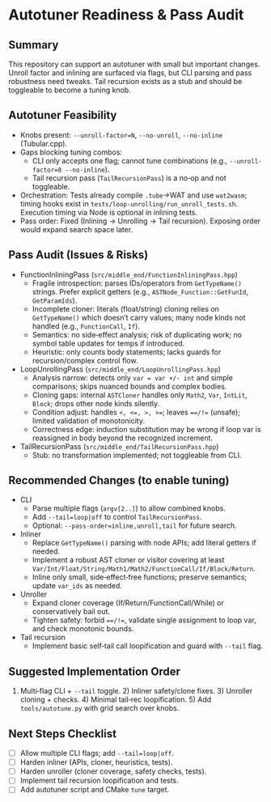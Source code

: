 # Autotuner Readiness & Pass Audit

## Summary
This repository can support an autotuner with small but important changes. Unroll factor and inlining are surfaced via flags, but CLI parsing and pass robustness need tweaks. Tail recursion exists as a stub and should be toggleable to become a tuning knob.

## Autotuner Feasibility
- Knobs present: `--unroll-factor=N`, `--no-unroll`, `--no-inline` (Tubular.cpp).
- Gaps blocking tuning combos:
  - CLI only accepts one flag; cannot tune combinations (e.g., `--unroll-factor=8 --no-inline`).
  - Tail recursion pass (`TailRecursionPass`) is a no‑op and not toggleable.
- Orchestration: Tests already compile `.tube`→WAT and use `wat2wasm`; timing hooks exist in `tests/loop-unrolling/run_unroll_tests.sh`. Execution timing via Node is optional in inlining tests.
- Pass order: Fixed (Inlining → Unrolling → Tail recursion). Exposing order would expand search space later.

## Pass Audit (Issues & Risks)
- FunctionInliningPass (`src/middle_end/FunctionInliningPass.hpp`)
  - Fragile introspection: parses IDs/operators from `GetTypeName()` strings. Prefer explicit getters (e.g., `ASTNode_Function::GetFunId`, `GetParamIds`).
  - Incomplete cloner: literals (float/string) cloning relies on `GetTypeName()` which doesn’t carry values; many node kinds not handled (e.g., `FunctionCall`, `If`).
  - Semantics: no side‑effect analysis; risk of duplicating work; no symbol table updates for temps if introduced.
  - Heuristic: only counts body statements; lacks guards for recursion/complex control flow.
- LoopUnrollingPass (`src/middle_end/LoopUnrollingPass.hpp`)
  - Analysis narrow: detects only `var = var +/- int` and simple comparisons; skips nuanced bounds and complex bodies.
  - Cloning gaps: internal `ASTCloner` handles only `Math2`, `Var`, `IntLit`, `Block`; drops other node kinds silently.
  - Condition adjust: handles `<, <=, >, >=`; leaves `==/!=` (unsafe); limited validation of monotonicity.
  - Correctness edge: induction substitution may be wrong if loop var is reassigned in body beyond the recognized increment.
- TailRecursionPass (`src/middle_end/TailRecursionPass.hpp`)
  - Stub: no transformation implemented; not toggleable from CLI.

## Recommended Changes (to enable tuning)
- CLI
  - Parse multiple flags (`argv[2..]`) to allow combined knobs.
  - Add `--tail=loop|off` to control `TailRecursionPass`.
  - Optional: `--pass-order=inline,unroll,tail` for future search.
- Inliner
  - Replace `GetTypeName()` parsing with node APIs; add literal getters if needed.
  - Implement a robust AST cloner or visitor covering at least `Var/Int/Float/String/Math1/Math2/FunctionCall/If/Block/Return`.
  - Inline only small, side‑effect‑free functions; preserve semantics; update `var_ids` as needed.
- Unroller
  - Expand cloner coverage (If/Return/FunctionCall/While) or conservatively bail out.
  - Tighten safety: forbid `==/!=`, validate single assignment to loop var, and check monotonic bounds.
- Tail recursion
  - Implement basic self‑tail call loopification and guard with `--tail` flag.

## Suggested Implementation Order
1) Multi‑flag CLI + `--tail` toggle. 2) Inliner safety/clone fixes. 3) Unroller cloning + checks. 4) Minimal tail‑rec loopification. 5) Add `tools/autotune.py` with grid search over knobs.

## Next Steps Checklist
- [ ] Allow multiple CLI flags; add `--tail=loop|off`.
- [ ] Harden inliner (APIs, cloner, heuristics, tests).
- [ ] Harden unroller (cloner coverage, safety checks, tests).
- [ ] Implement tail recursion loopification and tests.
- [ ] Add autotuner script and CMake `tune` target.
